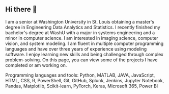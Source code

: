 ## Hi there 👋

I am a senior at Washington University in St. Louis obtaining a master's degree in Engineering Data Analytics and Statistics. I recently finished my bachelor's degree at WashU with a major in systems engineering and a minor in computer science. I am interested in imaging science, computer vision, and system modeling. I am fluent in multiple computer programming languages and have over three years of experience using modeling software. I enjoy learning new skills and being challenged through complex problem-solving. On this page, you can view some of the projects I have completed or am working on.

Programming languages and tools: Python, MATLAB, JAVA, JavaScript, HTML, CSS, R, PowerShell, Git, GitHub, Splunk, Jenkins, Jupyter Notebook, Pandas, Matplotlib, Scikit-learn, PyTorch, Keras, Microsoft 365, Power BI



